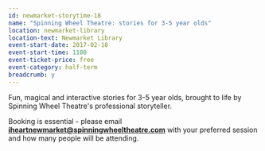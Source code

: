 ```yaml
---
id: newmarket-storytime-18
name: "Spinning Wheel Theatre: stories for 3-5 year olds"
location: newmarket-library
location-text: Newmarket Library
event-start-date: 2017-02-18
event-start-time: 1100
event-ticket-price: free
event-category: half-term
breadcrumb: y
---
```


Fun, magical and interactive stories for 3-5 year olds, brought to life by Spinning Wheel Theatre's professional storyteller.

Booking is essential - please email **iheartnewmarket@spinningwheeltheatre.com** with your preferred session and how many people will be attending.
